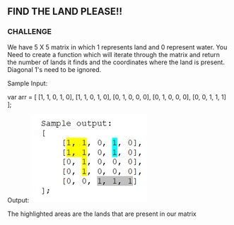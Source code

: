 ## FIND THE LAND PLEASE!!

### CHALLENGE

We have 5 X 5 matrix in which 1 represents land and 0 represent water. You Need to create a function which will iterate through the matrix and return the number of lands it finds and the coordinates where the land is present. Diagonal 1's need to be ignored.

Sample Input:

var arr = [
    [1, 1, 0, 1, 0],
    [1, 1, 0, 1, 0],
    [0, 1, 0, 0, 0],
    [0, 1, 0, 0, 0],
    [0, 0, 1, 1, 1]
];

Output:
		![](output.PNG)

The highlighted areas are the lands that are present in our matrix 
